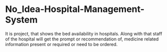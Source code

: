 # No_Idea-Hospital-Management-System
It is project, that shows the bed availability in hospitals. Along with that staff of the hospital will get the prompt or recommendation of,  medicine related information present or required or need to be ordered.   
